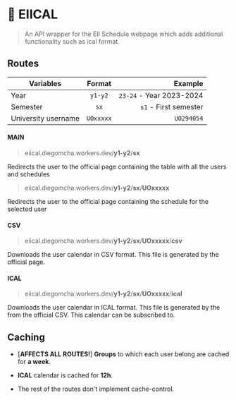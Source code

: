 # 📅 EIICAL

> An API wrapper for the EII Schedule webpage which adds additional functionality such as ical format.

## Routes

| Variables           |  Format   |                  Example |
| ------------------- | :-------: | -----------------------: |
| Year                |  `y1-y2`  | `23-24` - Year 2023-2024 |
| Semester            |   `sx`    |    `s1` - First semester |
| University username | `UOxxxxx` |               `UO294054` |

#### MAIN

> eiical.diegomcha.workers.dev/**y1-y2**/**sx**

Redirects the user to the official page containing the table with all the users and schedules

> eiical.diegomcha.workers.dev/**y1-y2**/**sx**/**UOxxxxx**

Redirects the user to the official page containing the schedule for the selected user

#### CSV

> eiical.diegomcha.workers.dev/**y1-y2**/**sx**/**UOxxxxx**/**csv**

Downloads the user calendar in CSV format. This file is generated by the official page.

#### ICAL

> eiical.diegomcha.workers.dev/**y1-y2**/**sx**/**UOxxxxx**/**ical**

Downloads the user calendar in ICAL format. This file is generated by the from the official CSV. This calendar can be subscribed to.

## Caching

- [**AFFECTS ALL ROUTES!**] **Groups** to which each user belong are cached for **a week**.

- **ICAL** calendar is cached for **12h**.
- The rest of the routes don't implement cache-control.
